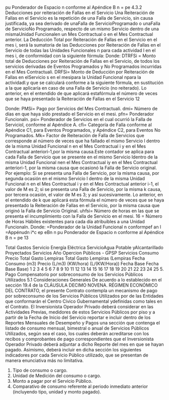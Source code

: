 pu Ponderador de Espacio n conforme al Apéndice B
n =
pe
4.3.2 Deducciones por reiteración de Fallas en el Servicio
Una Reiteración de Fallas en el Servicio es la repetición de una Falla de Servicio, sin causa justificada, ya sea derivado
de unaFalla de ServicioProgramado o unaFalla de ServicioNo Programado, respecto de un mismo Servicio dentro de
una mismaUnidad Funcionalen un Mes Contractual o en el Mes Contractual anterior.
La Deducción Total por Reiteración de Fallas en el Servicio en el mes i, será la sumatoria de las Deducciones por
Reiteración de Fallas en el Servicio de todas las Unidades Funcionales n para cada actividad l en el mes i, de
conformidad con la siguiente fórmula:
Donde:
DTRFSi = Monto total de Deducciones por Reiteración de Fallas en el Servicio, de todos los servicios
derivadas de Eventos Programados y No Programados incurridas en el Mes Contractuali.
DRFSi= Monto de Deducción por Reiteración de Fallas en elServicio s en el mesipara la Unidad Funcional
npara la actividadl.y que se calculará conforme a la siguiente fórmula, en sustitución a la que
aplicaría en caso de una Falla de Servicio (no reiterado). Lo anterior, en el entendido de que
aplicará estafórmula el número de veces que se haya presentado la Reiteración de Fallas en el
Servicio
12

Donde:
PMSi= Pago por Servicios del Mes Contractuali.
dmi= Número de días en que haya sido prestado el Servicio en el mesi.
pfn= Ponderador Funcionaln.
psi= Ponderador de Servicios en el cual ocurrió la Falla de Serviciol, conforme al Apéndice A.
cfi= Categoría de Falla conforme al Apéndice C1, para Eventos Programados, y Apéndice C2, para Eventos
No Programados.
Mk= Factor de Reiteración de Falla de Servicios que corresponde al número de veces que ha fallado el
mismo Servicio l dentro de la misma Unidad Funcional n en el Mes Contractual i y en el Mes
Contractual anteriori-1,por la misma causa.Este contador se aplica para cada Falla de Servicio que
se presente en el mismo Servicio ldentro de la misma Unidad Funcional nen el Mes Contractual iy
en el Mes Contractual anteriori-1, por la misma causa que ocasionó la Falla de Servicio original.
Por ejemplo: Si se presenta una Falla de Servicio, por la misma causa, por segunda ocasión en el
mismo Servicio l dentro de la misma Unidad Funcional n en el Mes Contractual i y en el Mes
Contractual anterior i-1, el valor de M es 2; si se presenta una Falla de Servicio, por la misma
k
causa, por tercera ocasión, el valor de M es 3; y así sucesivamente. Lo anterior, en el entendido de
k
que aplicará esta fórmula el número de veces que se haya presentado la Reiteración de Fallas en el
Servicio, por la misma causa que originó la Falla de Servicio Original.
uhfsi= Número de horas en las que se presenta el incumplimiento con la Falla de Servicio en el mesi.
16 = Número de Horas Hábiles existentes para cada día atribuibles a una Unidad Funcionaln.
Donde:
=Ponderador de la Unidad Funcional n conformpef an l =Appénudn i\*c ep eBn
n
pu Ponderador de Espacio n conforme al Apéndice B
n =
pe
13

Total Gastos
Servicio Energía Eléctrica ServicioAgua Potable yAlcantarillado Proyectados Servicios
Año Opercion
Públicos - GPSP
Servicios
Consumo Precio Total Gasto Lempiras Total Gasto Lempiras (Lempiras Fecha
Consumo (m3) Precio (L/m3)
(KW/hora) (L/(KW/Hora)) Fecha Base Fecha Base Base)
1
2
3
4
5
6
7
8
9
10
11
12
13
14
15
16
17
18
19
20
21
22
23
24
25
5. Pago Compensatorio por sobreconsumo de los Servicios Públicos Utilizados
5.1 Consideraciones Generales
De acuerdo a lo establecido en el sección 19.4 de la CLÁUSULA DECIMO NOVENA. RÉGIMEN ECONÓMICO DEL
CONTRATO, el presente Contrato contempla un mecanismo de pago por sobreconsumo de los Servicios Públicos
Utilizados por de las Entidades que conformarán el Centro Cívico Gubernamental ydefinidas como tales en el Contrato.
El Inversionista Operador Privado deberá considerar en las Actividades Previas, medidores de estos Servicios Públicos
por piso y a partir de la Fecha de Inicio del Servicio reportar e incluir dentro de los Reportes Mensuales de Desempeño y
Pagos una sección que contenga el listado de consumo mensual, bimestral o anual de Servicios Públicos Utilizados,
según sea el caso, los cuales deberán acreditarse con los recibos y comprobantes de pago correspondientes que el
Inversionista Operador Privado deberá adjuntar a dicho Reporte del mes en que se hayan pagado. Asimismo, deberá
incluir en dicha sección los siguientes indicadores por cada Servicio Público utilizado, que se presentan de manera
enunciativa más no limitativa.
1. Tipo de consumo o cargo.
2. Unidad de Medición del consumo o cargo.
3. Monto a pagar por el Servicio Público.
4. Comparativo de consumo referente al periodo inmediato anterior (incluyendo tipo, unidad y
monto pagado).
